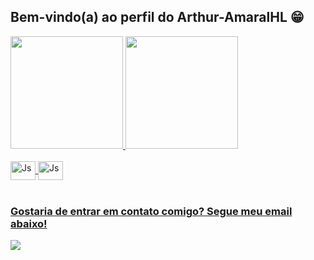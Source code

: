 ## Bem-vindo(a) ao perfil do Arthur-AmaralHL 😁

 <div>
   <a href="https://github.com/Arthur-AmaralHL">
   <img height="180em" src="https://github-readme-stats.vercel.app/api?username=Arthur-AmaralHL&show_icons=true&theme=tokyonight&include_all_commits=true&count_private=true"/>
   <img height="180em" src="https://github-readme-stats.vercel.app/api/top-langs/?username=Arthur-AmaralHL&layout=compact&langs_count=6&theme=tokyonight"/>
</div>
    
<div style="display: inline_block"><br>
  <img align="center" alt="Js" height="30" width="40" src="https://cdn.jsdelivr.net/gh/devicons/devicon@latest/icons/java/java-original-wordmark.svg" />
  <img align="center" alt="Js" height="30" width="40" src="https://cdn.jsdelivr.net/gh/devicons/devicon@latest/icons/eclipse/eclipse-original.svg" />

</div>
 
<br>
 
### Gostaria de entrar em contato comigo? Segue meu email abaixo!
 
<div> 
  <a href = "https://arthuramaralbmp@gmail.com" target:"_blank"><img src="https://img.shields.io/badge/-Gmail-%23333?style=for-the-badge&logo=gmail&logoColor=white" target="_blank"></a>
</div>
